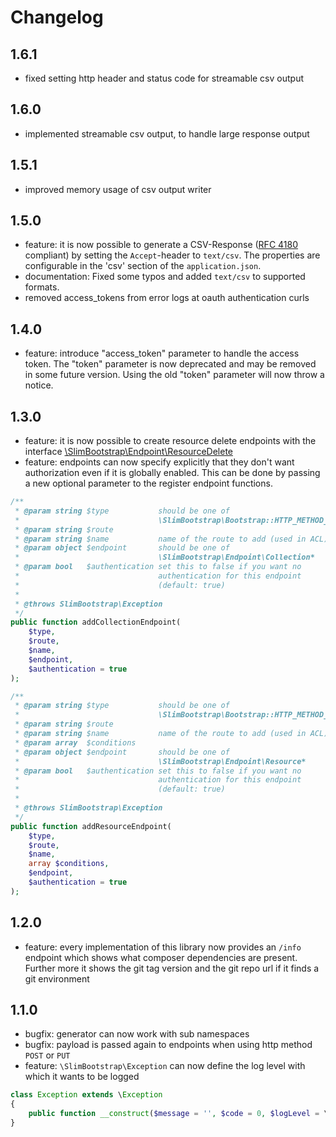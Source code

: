 # Changelog
## 1.6.1
- fixed setting http header and status code for streamable csv output

## 1.6.0
 - implemented streamable csv output, to handle large response output

## 1.5.1
 - improved memory usage of csv output writer

## 1.5.0
 - feature: it is now possible to generate a CSV-Response ([RFC 4180](https://tools.ietf.org/html/rfc4180) compliant) by setting the `Accept`-header to `text/csv`.
    The properties are configurable in the 'csv' section of the `application.json`.
 - documentation: Fixed some typos and added `text/csv` to supported formats.
 - removed access_tokens from error logs at oauth authentication curls

## 1.4.0
 - feature: introduce "access_token" parameter to handle the access token. The "token" parameter is now deprecated and may be removed in some future version. Using the old "token" parameter will now throw a notice.

## 1.3.0
 - feature: it is now possible to create resource delete endpoints with the interface [\SlimBootstrap\Endpoint\ResourceDelete](src/SlimBootstrap/Endpoint/ResourceDelete.php)
 - feature: endpoints can now specify explicitly that they don't want authorization even if it is globally enabled. This can be done by passing a new optional parameter to the register endpoint functions.
~~~php
/**
 * @param string $type           should be one of
 *                               \SlimBootstrap\Bootstrap::HTTP_METHOD_*
 * @param string $route
 * @param string $name           name of the route to add (used in ACL)
 * @param object $endpoint       should be one of
 *                               \SlimBootstrap\Endpoint\Collection*
 * @param bool   $authentication set this to false if you want no
 *                               authentication for this endpoint
 *                               (default: true)
 *
 * @throws SlimBootstrap\Exception
 */
public function addCollectionEndpoint(
    $type,
    $route,
    $name,
    $endpoint,
    $authentication = true
);

/**
 * @param string $type           should be one of
 *                               \SlimBootstrap\Bootstrap::HTTP_METHOD_*
 * @param string $route
 * @param string $name           name of the route to add (used in ACL)
 * @param array  $conditions
 * @param object $endpoint       should be one of
 *                               \SlimBootstrap\Endpoint\Resource*
 * @param bool   $authentication set this to false if you want no
 *                               authentication for this endpoint
 *                               (default: true)
 *
 * @throws SlimBootstrap\Exception
 */
public function addResourceEndpoint(
    $type,
    $route,
    $name,
    array $conditions,
    $endpoint,
    $authentication = true
);
~~~

## 1.2.0
 - feature: every implementation of this library now provides an `/info` endpoint which shows what composer dependencies are present. Further more it shows the git tag version and the git repo url if it finds a git environment

## 1.1.0
 - bugfix: generator can now work with sub namespaces
 - bugfix: payload is passed again to endpoints when using http method `POST` or `PUT`
 - feature: `\SlimBootstrap\Exception` can now define the log level with which it wants to be logged
~~~php
class Exception extends \Exception
{
    public function __construct($message = '', $code = 0, $logLevel = \Slim\Log::ERROR);
}
~~~
